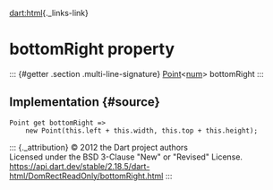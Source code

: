 [dart:html](../../dart-html/dart-html-library){._links-link}

bottomRight property
====================

::: {#getter .section .multi-line-signature}
[Point](../../dart-math/point-class)\<[num](../../dart-core/num-class)\>
bottomRight
:::

Implementation {#source}
--------------

``` {.language-dart data-language="dart"}
Point get bottomRight =>
    new Point(this.left + this.width, this.top + this.height);
```

::: {._attribution}
© 2012 the Dart project authors\
Licensed under the BSD 3-Clause \"New\" or \"Revised\" License.\
<https://api.dart.dev/stable/2.18.5/dart-html/DomRectReadOnly/bottomRight.html>
:::
